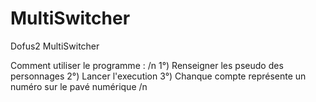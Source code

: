 # MultiSwitcher
Dofus2 MultiSwitcher

Comment utiliser le programme : /n
1°) Renseigner les pseudo des personnages </n>
2°) Lancer l'execution </n>
3°) Chanque compte représente un numéro sur le pavé numérique /n
